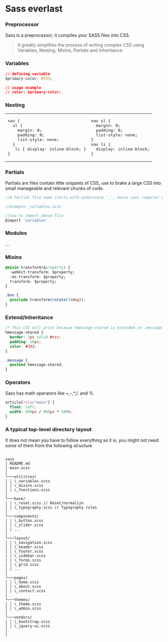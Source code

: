 # Sass everlast

### Preprocessor

Sass is a preprocessor, it compiles your SASS files into CSS.

> It greatly simplifies the process of writing complex CSS
> using Variables, Nesting, Mixins, Partials and Inheritance.

### Variables

```css
// defining variable
$primary-color: #333;

// usage example
// color: $primary-color;
```

### Nesting

<table width="100%"><tr>
<td>
<pre>
nav {
  ul {
    margin: 0;
    padding: 0;
    list-style: none;
  }
   li { display: inline-block; }
}
</pre>
</td>
<td>
<pre>
nav ul {
  margin: 0;
  padding: 0;
  list-style: none;
}
nav li {
  display: inline-block;
}
</pre>
</td>
</tr></table>

### Partials

Partials are files contain little snippets of CSS, use to brake a large CSS into small manageable and relevant chunks of code.

```javascript
//A Partial file name starts with underscore '_', hence sass compiler will not compile it to its own css.

//example _variables.scss

//how to import above file
@import 'variables'
```

### Modules

...

### Mixins

```css
@mixin transform($property) {
  -webkit-transform: $property;
  -ms-transform: $property;
  transform: $property;
}

.box {
  @include transform(rotate(30deg));
}
```

### Extend/Inheritance

```css
/* This CSS will print because %message-shared is extended in .message class. */
%message-shared {
  border: 1px solid #ccc;
  padding: 10px;
  color: #333;
}

.message {
  @extend %message-shared;
}
```

### Operators

Sass has math operators like +,-,\*,/. and %

```css
article[role="main"] {
  float: left;
  width: 600px / 960px * 100%;
}
```

### A typical top-level directory layout

It does not mean you have to follow everything as it is, you might not need some of them from the following structure

```

sass
│ README.md
| main.scss
│
└───utilities/
│ │ \_variables.scss
│ │ \_mixins.scss
| | \_functions.scss
│
└───base/
│ │ \_reset.scss // Reset/normalize
│ │ \_typography.scss // Typography rules
│
└───components/
│ │ \_button.scss
│ │ \_slider.scss
| | ...
│
└───layout/
│ │ \_navigation.scss
│ │ \_header.scss
| | \_footer.scss
| | \_sidebar.scss
| | \_forms.scss
| | \_grid.scss
| | ...
│
└───pages/
│ │ \_home.scss
│ │ \_about.scss
| | \_contact.scss
│
└───themes/
│ │ \_theme.scss
│ │ \_admin.scss
│
└───vendors/
│ │ \_bootstrap.scss
│ │ \_jquery-ui.scss
|
|

```

```

```
